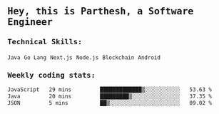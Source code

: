 <samp>
    <h2>Hey, this is Parthesh, a Software Engineer</h2>
    <h3>Technical Skills: </h3>
    <code>Java</code> <code>Go Lang</code> <code>Next.js</code> <code>Node.js</code> <code>Blockchain</code> <code>Android</code>
    <h3>Weekly coding stats:</h3>
<!--START_SECTION:waka-->

```txt
JavaScript   29 mins         █████████████▒░░░░░░░░░░░   53.63 %
Java         20 mins         █████████▒░░░░░░░░░░░░░░░   37.35 %
JSON         5 mins          ██▒░░░░░░░░░░░░░░░░░░░░░░   09.02 %
```

<!--END_SECTION:waka-->
</samp>
